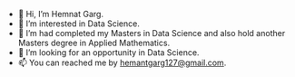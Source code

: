 - 👋 Hi, I’m Hemnat Garg.
- 👀 I’m interested in Data Science.
- 🌱 I’m had completed my Masters in Data Science and also hold another Masters degree in Applied Mathematics.
- 💞️ I’m looking for an opportunity in Data Science.
- 📫 You can reached me by hemantgarg127@gmail.com.

<!---
gargh1993/gargh1993 is a ✨ special ✨ repository because its `README.md` (this file) appears on your GitHub profile.
You can click the Preview link to take a look at your changes.
--->
